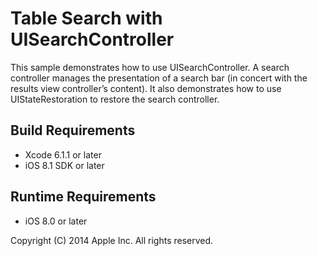 # Table Search with UISearchController

This sample demonstrates how to use UISearchController. A search controller manages the presentation of a search bar (in concert with the results view controller’s content).  It also demonstrates how to use UIStateRestoration to restore the search controller.

## Build Requirements
+ Xcode 6.1.1 or later
+ iOS 8.1 SDK or later

## Runtime Requirements
+ iOS 8.0 or later

Copyright (C) 2014 Apple Inc. All rights reserved.
